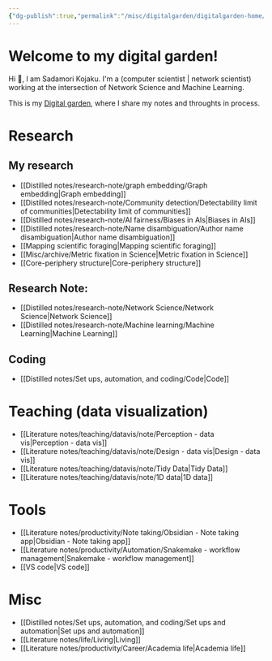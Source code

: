 ```yaml
---
{"dg-publish":true,"permalink":"/misc/digitalgarden/digitalgarden-home/","tags":"gardenEntry","dgHomeLink":true,"dgPassFrontmatter":false}
---
```



# Welcome to my digital garden!

 Hi 👋, I am Sadamori Kojaku. I'm a (computer scientist | network scientist) working at the intersection of Network Science and Machine Learning. 

This is my [Digital garden](https://maggieappleton.com/garden-history), where I share my notes and throughts in process. 

# Research

## My research 
- [[Distilled notes/research-note/graph embedding/Graph embedding|Graph embedding]]
- [[Distilled notes/research-note/Community detection/Detectability limit of communities|Detectability limit of communities]]
- [[Distilled notes/research-note/AI fairness/Biases in AIs|Biases in AIs]]
- [[Distilled notes/research-note/Name disambiguation/Author name disambiguation|Author name disambiguation]]
- [[Mapping scientific foraging|Mapping scientific foraging]]
- [[Misc/archive/Metric fixation in Science|Metric fixation in Science]]
- [[Core-periphery structure|Core-periphery structure]]

## Research Note:
- [[Distilled notes/research-note/Network Science/Network Science|Network Science]]
- [[Distilled notes/research-note/Machine learning/Machine Learning|Machine Learning]]

## Coding
- [[Distilled notes/Set ups, automation, and coding/Code|Code]]

# Teaching (data visualization)
- [[Literature notes/teaching/datavis/note/Perception - data vis|Perception - data vis]]
- [[Literature notes/teaching/datavis/note/Design - data vis|Design - data vis]]
- [[Literature notes/teaching/datavis/note/Tidy Data|Tidy Data]]
- [[Literature notes/teaching/datavis/note/1D data|1D data]]

#  Tools
- [[Literature notes/productivity/Note taking/Obsidian - Note taking app|Obsidian - Note taking app]]
- [[Literature notes/productivity/Automation/Snakemake - workflow management|Snakemake - workflow management]]
- [[VS code|VS code]]

# Misc
- [[Distilled notes/Set ups, automation, and coding/Set ups and automation|Set ups and automation]]
- [[Literature notes/life/Living|Living]]
- [[Literature notes/productivity/Career/Academia life|Academia life]]